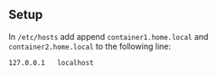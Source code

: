 ## Setup

In `/etc/hosts` add append `container1.home.local` and `container2.home.local`
to the following line:

```
127.0.0.1   localhost
```